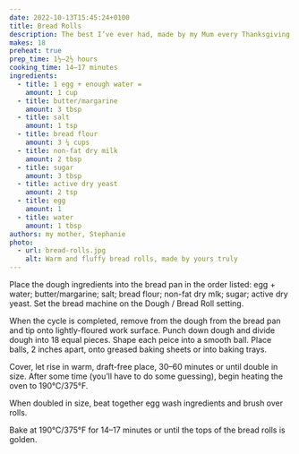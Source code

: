 ```yaml
---
date: 2022-10-13T15:45:24+0100
title: Bread Rolls
description: The best I’ve ever had, made by my Mum every Thanksgiving and Christmas, and always gone faster than you’d hoped.
makes: 18
preheat: true
prep_time: 1½–2½ hours
cooking_time: 14–17 minutes
ingredients:
  - title: 1 egg + enough water =
    amount: 1 cup
  - title: butter/margarine
    amount: 3 tbsp
  - title: salt
    amount: 1 tsp
  - title: bread flour
    amount: 3 ¼ cups
  - title: non-fat dry milk
    amount: 2 tbsp
  - title: sugar
    amount: 3 tbsp
  - title: active dry yeast
    amount: 2 tsp
  - title: egg
    amount: 1
  - title: water
    amount: 1 tbsp
authors: my mother, Stephanie
photo:
  - url: bread-rolls.jpg
    alt: Warm and fluffy bread rolls, made by yours truly
---
```


Place the dough ingredients into the bread pan in the order listed: egg + water; butter/margarine; salt; bread flour; non-fat dry mlk; sugar; active dry yeast. Set the bread machine on the Dough / Bread Roll setting.

When the cycle is completed, remove from the dough from the bread pan and tip onto lightly-floured work surface. Punch down dough and divide dough into 18 equal pieces. Shape each peice into a smooth ball. Place balls, 2 inches apart, onto greased baking sheets or into baking trays.

Cover, let rise in warm, draft-free place, 30–60 minutes or until double in size. After some time (you’ll have to do some guessing), <a id="preheat-step">begin heating the oven to 190°C/375°F.</a>

When doubled in size, beat together egg wash ingredients and brush over rolls.

Bake at 190°C/375°F for 14–17 minutes or until the tops of the bread rolls is golden.
